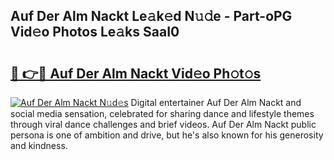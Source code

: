 ## Auf Der Alm Nackt Le𝚊k𝚎d N𝚞𝚍e - Part-oPG Vid𝚎o Photos Le𝚊ks SaaI0

# <h2><a href="http://fb3calb.evod.top/?m=Auf+Der+Alm+Nackt">🔗 👉🔴 Auf Der Alm Nackt Vid𝚎o Ph𝚘t𝚘s</a></h2>

[![Auf Der Alm Nackt N𝚞d𝚎s](https://i.imgur.com/8V9OHl7.gif)](http://fb3calb.evod.top/?m=Auf+Der+Alm+Nackt)
Digital entertainer Auf Der Alm Nackt and social media sensation, celebrated for sharing dance and lifestyle themes through viral dance challenges and brief videos. Auf Der Alm Nackt public persona is one of ambition and drive, but he's also known for his generosity and kindness. 
